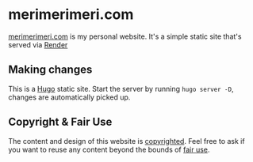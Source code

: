 # merimerimeri.com

[merimerimeri.com](https://merimerimeri.com) is my personal website. It's a simple static site that's served 
via [Render](https://render.com)

## Making changes

This is a [Hugo](https://gohugo.io) static site. Start the server by running
`hugo server -D`, changes are automatically picked up.

## Copyright & Fair Use

The content and design of this website is [copyrighted](https://www.copyright.gov/help/faq/faq-general.html#mywork). Feel 
free to ask if you want to reuse any content beyond the bounds of [fair use](https://www.copyright.gov/fair-use/more-info.html).
